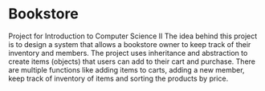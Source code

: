 # Bookstore
Project for Introduction to Computer Science II
The idea behind this project is to design a system that allows a bookstore owner to keep track of their inventory and members.
The project uses inheritance and abstraction to create items (objects) that users can add to their cart and purchase.
There are multiple functions like adding items to carts, adding a new member, keep track of inventory of items and sorting the products by price. 
